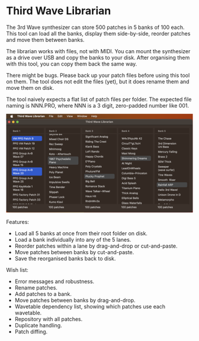 # Third Wave Librarian
The 3rd Wave synthesizer can store 500 patches in 5 banks of 100 each. This tool can load all the banks, display them side-by-side, reorder patches and move them between banks.

The librarian works with files, not with MIDI. You can mount the synthesizer as a drive over USB and copy the banks to your disk. After organising them with this tool, you can copy them back the same way.

There might be bugs. Please back up your patch files before using this tool on them. The tool does not edit the files (yet), but it does rename them and move them on disk.

The tool naively expects a flat list of patch files per folder. The expected file naming is NNN.PRO, where NNN is a 3 digit, zero-padded number like 001.

![Screenshot](https://github.com/kimsand/ThirdWaveLibrarian/blob/4ec31972c4de5bd46d8416eadc4ad05abf123af7/images/ThirdWaveLibrarian.png)

Features:
* Load all 5 banks at once from their root folder on disk.
* Load a bank individually into any of the 5 lanes.
* Reorder patches within a lane by drag-and-drop or cut-and-paste.
* Move patches between banks by cut-and-paste.
* Save the reorganised banks back to disk.

Wish list:
* Error messages and robustness.
* Rename patches.
* Add patches to a bank.
* Move patches between banks by drag-and-drop.
* Wavetable dependency list, showing which patches use each wavetable.
* Repository with all patches.
* Duplicate handling.
* Patch diffing.
